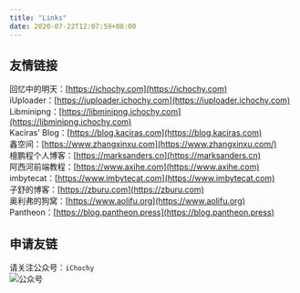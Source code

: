 ```yaml
---
title: "Links"
date: 2020-07-22T12:07:59+08:00
---
```


## 友情链接  
回忆中的明天：[https://ichochy.com](https://ichochy.com)  
iUploader：[https://iuploader.ichochy.com](https://iuploader.ichochy.com)  
Libminipng：[https://libminipng.ichochy.com](https://libminipng.ichochy.com)  
Kaciras' Blog：[https://blog.kaciras.com](https://blog.kaciras.com)  
鑫空间：[https://www.zhangxinxu.com](https://www.zhangxinxu.com/)  
檀鹏程个人博客：[https://marksanders.cn](https://marksanders.cn)  
阿西河前端教程：[https://www.axihe.com](https://www.axihe.com)  
imbytecat：[https://www.imbytecat.com](https://www.imbytecat.com)  
子舒的博客：[https://zburu.com](https://zburu.com)  
奥利弗的狗窝：[https://www.aolifu.org](https://www.aolifu.org)     
Pantheon：[https://blog.pantheon.press](https://blog.pantheon.press)      

## 申请友链
请关注公众号：`iChochy`  
![公众号](https://ichochy.com/wx.jpg)